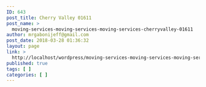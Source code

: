 ```yaml
---
ID: 643
post_title: Cherry Valley 01611
post_name: >
  moving-services-moving-services-moving-services-cherryvalley-01611
author: mrgabonijeff@gmail.com
post_date: 2018-03-28 01:36:32
layout: page
link: >
  http://localhost/wordpress/moving-services-moving-services-moving-services-cherryvalley-01611/
published: true
tags: [ ]
categories: [ ]
---
```

